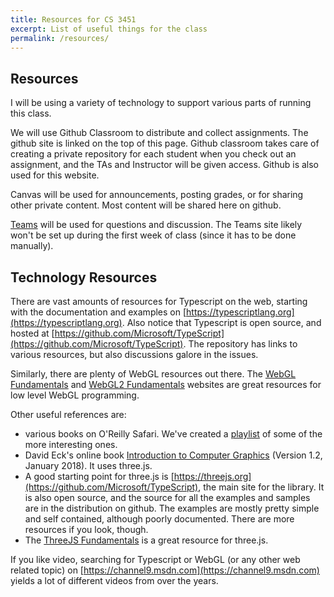 ```yaml
---
title: Resources for CS 3451
excerpt: List of useful things for the class
permalink: /resources/
---
```


## Resources

I will be using a variety of technology to support various parts of running this class.

We will use Github Classroom to distribute and collect assignments. The github site is linked on the top of this page. Github classroom takes care of creating a private repository for each student when you check out an assignment, and the TAs and Instructor will be given access. Github is also used for this website.

Canvas will be used for announcements, posting grades, or for sharing other private content.  Most content will be shared here on github.

[Teams](https://teams.microsoft.com/l/team/19%3avTZRlThKBw-t2Se3RLXY0BYLWJi-qKmrUA460cQmlyY1%40thread.tacv2/conversations?groupId=9744a91e-039d-4938-9a34-3caab74609c7&tenantId=482198bb-ae7b-4b25-8b7a-6d7f32faa083) will be used for questions and discussion. The Teams site likely won't be set up during the first week of class (since it has to be done manually). 

## Technology Resources

There are vast amounts of resources for Typescript on the web, starting with the documentation and examples on [https://typescriptlang.org](https://typescriptlang.org).  Also notice that Typescript is open source, and hosted at [https://github.com/Microsoft/TypeScript](https://github.com/Microsoft/TypeScript). The repository has links to various resources, but also discussions galore in the issues.

Similarly, there are plenty of WebGL resources out there. The [WebGL Fundamentals](https://webglfundamentals.org/) and [WebGL2 Fundamentals](https://webgl2fundamentals.org/) websites are great resources for low level WebGL programming.  

Other useful references are:
- various books on O'Reilly Safari.  We've created a [playlist](https://learning.oreilly.com/playlists/46f06d9e-8e9e-45d1-9880-19f54c295c98) of some of the more interesting ones.  
- David Eck's online book [Introduction to Computer Graphics](http://math.hws.edu/graphicsbook/) (Version 1.2, January 2018). It uses three.js.
- A good starting point for three.js is [https://threejs.org](https://github.com/Microsoft/TypeScript), the main site for the library. It is also open source, and the source for all the examples and samples are in the distribution on github.  The examples are mostly pretty simple and self contained, although poorly documented.  There are more resources if you look, though. 
- The [ThreeJS Fundamentals](https://threejsfundamentals.org/) is a great resource for three.js.

If you like video, searching for Typescript or WebGL (or any other web related topic) on [https://channel9.msdn.com](https://channel9.msdn.com) yields a lot of different videos from over the years.